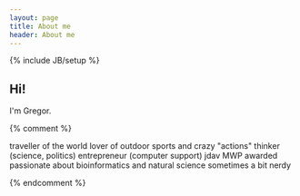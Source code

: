 ```yaml
---
layout: page
title: About me 
header: About me 
---
```

{% include JB/setup %}

## Hi!
I'm Gregor.



{% comment %}

traveller of the world
lover of outdoor sports and crazy "actions"
thinker (science, politics) 
entrepreneur (computer support) 
jdav
MWP awarded
passionate about bioinformatics and natural science
sometimes a bit nerdy

{% endcomment %}
